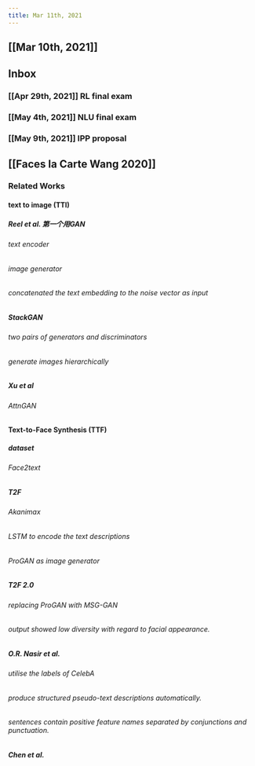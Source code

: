 ```yaml
---
title: Mar 11th, 2021
---
```


## [[Mar 10th, 2021]]
## Inbox
### [[Apr 29th, 2021]] RL final exam
### [[May 4th, 2021]] NLU final exam
### [[May 9th, 2021]] IPP proposal
## [[Faces la Carte Wang 2020]]
### Related Works
#### text to image (TTI)
##### Reel et al. 第一个用GAN
###### text encoder
###### image generator
###### concatenated the text embedding to the noise vector as input
##### StackGAN
###### two pairs of generators and discriminators
###### generate images hierarchically
##### Xu et al
###### AttnGAN
#### Text-to-Face Synthesis (TTF)
##### dataset
###### Face2text
##### T2F
###### Akanimax
###### LSTM to encode the text descriptions
###### ProGAN as image generator
##### T2F 2.0
###### replacing ProGAN with MSG-GAN
###### output showed low diversity with regard to facial appearance.
##### O.R. Nasir et al.
###### utilise the labels of CelebA
###### produce structured pseudo-text descriptions automatically.
###### sentences contain positive feature names separated by conjunctions and punctuation.
##### Chen et al.
######
